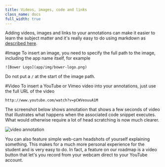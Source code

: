 ```yaml
---
title: Videos, images, code and links
class_name: docs
full_width: true
---
```


Adding videos, images and links to your annotations can make it easier to learn the subject matter and it's really easy to do using markdown as [described here](/docs/annotations/md-overview/). 

#Image
To insert an image, you need to specify the full path to the image, including the app name itself, for example

`![Bower Logo](app/img/bower-logo.png)`

Do not put a `/` at the start of the image path.

#Video
To insert a YouTube or Vimeo video into your annotations, just use the full URL of the video

	http://www.youtube.com/watch?v=pCWVeouuA1M

The screenshot below shows annotation that shows a few seconds of video that illustrates what happens when the associated code snippet executes. What would otherwise require a lot of head scratching is now much clearer.

![video annotation](/img/docs/ca-video.png)

You can also feature simple web-cam headshots of yourself explaining something. This makes for a much more personal experience for the student and is very easy to do. In fact, a feature on our roadmap is a video button that let's you record from your webcam direct to your YouTube account.
